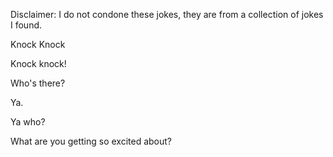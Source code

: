 Disclaimer: I do not condone these jokes, they are from a collection of jokes I found.

Knock Knock

Knock knock!

Who's there?
 
Ya. 

Ya who? 

What are you getting so excited about?

